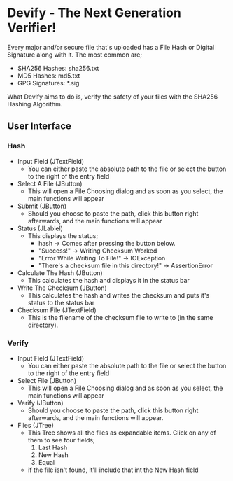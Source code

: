# Devify - The Next Generation Verifier!
Every major and/or secure file that's uploaded has a File Hash or Digital Signature along with it. The most common are;
- SHA256 Hashes: sha256.txt
- MD5 Hashes: md5.txt
- GPG Signatures: *.sig

What Devify aims to do is, verify the safety of your files with the SHA256 Hashing Algorithm.

## User Interface

### Hash
- Input Field (JTextField)
  - You can either paste the absolute path to the file or select the button to the right of the entry field
- Select A File (JButton)
  - This will open a File Choosing dialog and as soon as you select, the main functions will appear
- Submit (JButton)
  - Should you choose to paste the path, click this button right afterwards, and the main functions will appear
- Status (JLablel)
  - This displays the status;
    - hash -> Comes after pressing the button below.
    - "Success!" -> Writing Checksum Worked
    - "Error While Writing To File!" -> IOException
    - "There's a checksum file in this directory!" -> AssertionError
- Calculate The Hash (JButton)
  - This calculates the hash and displays it in the status bar
- Write The Checksum (JButton)
  - This calculates the hash and writes the checksum and puts it's status to the status bar
- Checksum File (JTextField)
  - This is the filename of the checksum file to write to (in the same directory).

### Verify
- Input Field (JTextField)
  - You can either paste the absolute path to the file or select the button to the right of the entry field
- Select File (JButton)
  - This will open a File Choosing dialog and as soon as you select, the main functions will appear
- Verify (JButton)
  - Should you choose to paste the path, click this button right afterwards, and the main functions will appear.
- Files (JTree)
  - This Tree shows all the files as expandable items. Click on any of them to see four fields;
    1. Last Hash
    2. New Hash
    3. Equal
  - if the file isn't found, it'll include that int the New Hash field